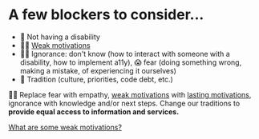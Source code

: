# A few blockers to consider...

- 🤯 Not having a disability
- 👎🏻 [Weak motivations](../3-why-is-a11y-important/1-weak-motivations.md) 
- 🤷‍♂️ Ignorance: don't know (how to interact with someone with a disability, how to implement a11y), 😱 fear (doing something wrong, making a mistake, of experiencing it ourselves)
- 🏺 Tradition (culture, priorities, code debt, etc.)

🙏🏻 Replace fear with empathy, [weak motivations](../3-why-is-a11y-important/1-weak-motivations.md) with [lasting motivations](../3-why-is-a11y-important/2-lasting-motivations.md), ignorance with knowledge and/or next steps. Change our traditions to **provide equal access to information and services.**

[What are some weak motivations?](../3-why-is-a11y-important/1-weak-motivations.md)
